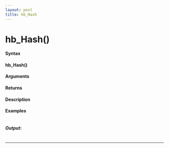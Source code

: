 ```yaml
---
layout: post
title: hb_Hash
---
```


# hb_Hash()


#### Syntax

#### hb_Hash()

#### Arguments

#### Returns

#### Description

#### Examples

```

```

##### Output:

```

```

---